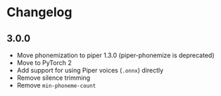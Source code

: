 # Changelog

## 3.0.0

- Move phonemization to piper 1.3.0 (piper-phonemize is deprecated)
- Move to PyTorch 2
- Add support for using Piper voices (`.onnx`) directly
- Remove silence trimming
- Remove `min-phoneme-count`
